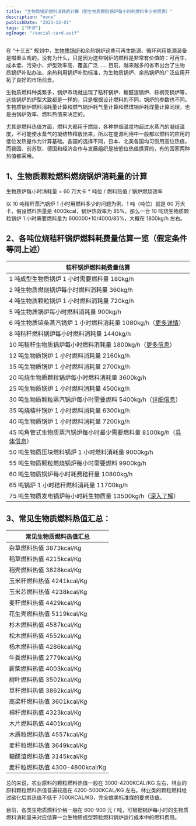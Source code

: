 ```yaml
---
title: "生物质锅炉燃料消耗的计算（附生物质颗粒锅炉每小时耗燃料多少参照表）"
description: "none"
publishDate: "2023-12-01"
tags: ["环评"]
ogImage: "/social-card.avif"
---
```


<!-- more --> 



在 “十三五” 规划中，[生物质锅炉](https://www.zzboiler.com/shengwuzhiguolu/)和余热锅炉这些可再生能源、循环利用能源装备是唱重头戏的，没有为什么，只是因为这些锅炉的燃料是非常有价值的：可再生、成本低、污染小、炉型效率高、覆盖广泛…… 目前，越来越多的省市出台了生物质锅炉补贴办法、余热利用锅炉补助标准，为生物质锅炉、余热锅炉的广泛应用开拓了良好的市场前景。

生物质燃料种类繁多，锅炉市场就出现了秸秆锅炉、糖醛渣锅炉、棕榈壳锅炉等，这些锅炉的炉型大致都是一样的，只是根据设计燃料的不同，锅炉的参数也不同。生物质锅炉燃料消耗量计算和燃气锅炉耗气量计算和燃煤锅炉耗煤量计算同理，也是由锅炉效率、燃料热值来决定的。

尤其是燃料热值方面，燃料大都用于燃烧，各种排烟温度均超过水蒸汽的凝结温度，不可能使水蒸气的凝结热释放出来，所以在能源利用中一般都以燃料的应用的低位发热量作为计算基础。各国的选择不同，日本、北美各国均习惯用高位热值，而我国、前苏联、德国和经济合作与发展组织是按低位热值换算的，有的国家两种热值都采用。

## 1、生物质颗粒燃料燃烧锅炉消耗量的计算

生物质炉每小时消耗量 = 60 万大卡 * 吨位 / 燃料热值 / 锅炉燃烧效率

以 10 吨秸秆蒸汽锅炉 1 小时用燃料多少的问题为例，1 吨（吨位）就是 60 万大卡，假设燃料热量是 4000kcal，锅炉热效率为 85%，那么一台 10 吨烧生物质颗粒锅炉 1 小时需要燃料量为 600000*10/4000/85%，大概在 1800kg/h 左右。

## 2、各吨位烧秸秆锅炉燃料耗费量估算一览（假定条件等同上述）

|   秸秆锅炉燃料耗费量估算   |
| ---- |
| 1 吨成型生物质锅炉 1 小时需要燃料量 180kg/h |
| 2 吨生物质燃烧锅炉每小时燃料消耗量 360kg/h |
| 4 吨生物质颗粒锅炉 1 小时燃料消耗量 720kg/h |
| 5 吨生物质锅炉每小时燃料消耗量 900kg/h |
| 6 吨生物质链条蒸汽锅炉 1 小时燃料消耗量 1080kg/h（[更多详情](https://www.zzboiler.com/prswzgl/137.html)） |
| 8 吨秸秆燃料锅炉每小时燃料消耗量 1440kg/h |
| 10 吨秸秆生物质锅炉每小时燃料消耗量 1800kg/h（[更多信息](https://www.zzboiler.com/prswzgl/92.html)） |
| 12 吨生物质锅炉 1 小时燃料消耗量 2160kg/h |
| 15 吨生物质锅炉 1 小时燃料消耗量 2700kg/h |
| 20 吨烧生物质颗粒锅炉每小时燃料消耗量 3600kg/h |
| 25 吨生物质锅炉 1 小时燃料消耗量 4500kg/h |
| 30 吨生物质颗粒蒸汽锅炉每小时需要燃料 5400kg/h（[详细信息](https://www.zzboiler.com/prswzgl/154.html)） |
| 35 吨烧秸秆锅炉 1 小时燃料消耗量 6300kg/h |
| 40 吨生物质锅炉 1 小时燃料消耗量 7200kg/h |
| 45 吨角管式生物质蒸汽锅炉每小时最少需要燃料量 8100kg/h（[具体信息](https://www.zzboiler.com/prswzgl/131.html)） |
| 50 吨生物质压块燃料锅炉 1 小时燃料消耗量 9000kg/h |
| 55 吨生物质颗粒燃烧锅炉每小时需要燃料 9900kg/h |
| 60 吨生物质锅炉每小时耗费秸秆量 10800kg/h |
| 65 吨锅炉 1 小时秸秆燃料消耗量 11700kg/h |
| 75 吨生物质发电锅炉每小时耗生物质量 13500kg/h（[深入了解](https://www.zzboiler.com/prswzgl/195.html)） |


## 3、常见生物质燃料热值汇总：

|   常见生物质燃料热值汇总   |
| ---- |
| 杂草燃料热值 3873kcal/Kg |
| 稻草燃料热值 4215kcal/Kg |
| 稻壳燃料热值 3828kcal/Kg |
| 玉米秆燃料热值 4241kcal/Kg |
| 玉米芯燃料热值 4238kcal/Kg |
| 麦秆燃料热值 4429kcal/Kg |
| 花生壳燃料热值 5119kcal/Kg |
| 杉木燃料热值 4587kcal/Kg |
| 松木燃料热值 4552kcal/Kg |
| 杨木燃料热值 4286kcal/Kg |
| 牛粪燃料热值 2779kcal/Kg |
| 薪柴燃料热值 4003kcal/Kg |
| 树叶燃料热值 3502kcal/Kg |
| 豆秆燃料热值 3862kcal/Kg |
| 高梁秆燃料热值 3601kcal/Kg |
| 棉秆燃料热值 4323kcal/Kg |
| 木片燃料热值 4401kcal/Kg |
| 木质粒燃料热值 4557kcal/Kg |
| 麦秆粒燃料热值 3649kcal/Kg |
| 糖醛渣燃料热值 3145kcal/Kg |
| 麦秆粒燃料热值 4300-4800kcal/Kg |

总的来说，农业原料的颗粒燃料热值一般在 3000-4200KCAL/KG 左右，林业的原料颗粒燃料热值普遍较高在 4200-5000KCAL/KG 左右。林业类的颗粒燃料经过碳化后其热值不低于 7000KCAL/KG，完全媲美标准煤的要求热值。

目前，各类生物质燃料价格一般在 600-900 元 / 吨，可根据锅炉每小时的生物质燃料消耗量来对应估算一台生物质成型颗粒燃料锅炉运行成本中的燃料费用。